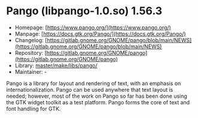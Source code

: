 # Pango (libpango-1.0.so) 1.56.3
  - Homepage: [https://www.pango.org/](https://www.pango.org/)
  - Manpage: [https://docs.gtk.org/Pango/](https://docs.gtk.org/Pango/)
  - Changelog: [https://gitlab.gnome.org/GNOME/pango/blob/main/NEWS](https://gitlab.gnome.org/GNOME/pango/blob/main/NEWS)
  - Repository: [https://gitlab.gnome.org/GNOME/pango](https://gitlab.gnome.org/GNOME/pango)
  - Library: [master/make/libs/pango/](https://github.com/Freetz-NG/freetz-ng/tree/master/make/libs/pango/)
  - Maintainer: -

Pango is a library for layout and rendering of text, with an emphasis on internationalization. Pango can be used anywhere that text layout is needed; however, most of the work on Pango so far has been done using the GTK widget toolkit as a test platform. Pango forms the core of text and font handling for GTK.
